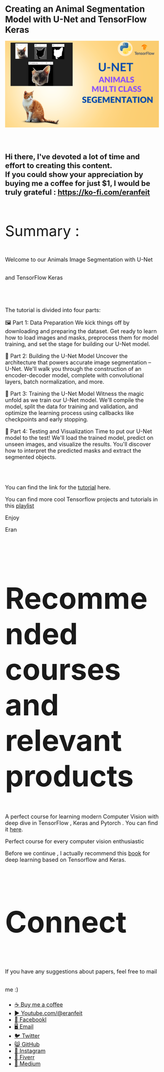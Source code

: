 # Creating an Animal Segmentation Model with U-Net and TensorFlow Keras

<p align="center">
  <img width="800" src="Unet- Animals.png" "image">
</p>

##
<br/><br/> 

**<font size="5">Hi there,
I've devoted a lot of time and effort to creating this content. <br/> 
If you could show your appreciation by buying me a coffee for just $1, I would be truly grateful : https://ko-fi.com/eranfeit**

<br/><br/>
<font size= "7" >
Summary : <br/>


<font size= "4" >
Welcome to our Animals Image Segmentation with U-Net and TensorFlow Keras 
<br/><br/> 

The tutorial is divided into four parts:

🖼️ Part 1: Data Preparation We kick things off by downloading and preparing the dataset. Get ready to learn how to load images and masks, preprocess them for model training, and set the stage for building our U-Net model.

🧠 Part 2: Building the U-Net Model Uncover the architecture that powers accurate image segmentation – U-Net. We'll walk you through the construction of an encoder-decoder model, complete with convolutional layers, batch normalization, and more.

🚀 Part 3: Training the U-Net Model Witness the magic unfold as we train our U-Net model. We'll compile the model, split the data for training and validation, and optimize the learning process using callbacks like checkpoints and early stopping.

🔮 Part 4: Testing and Visualization Time to put our U-Net model to the test! We'll load the trained model, predict on unseen images, and visualize the results. You'll discover how to interpret the predicted masks and extract the segmented objects.


<br/><br/> 

You can find the link for the [tutorial](https://youtu.be/oHc4yrV64wU) here. 

You can find more cool Tensorflow projects and tutorials in this [playlist](https://youtube.com/playlist?list=PLdkryDe59y4Ze9_12JhWu3cs-lOGYwYeD)

Enjoy

Eran
<br/><br/> 

</font>

# Recommended courses and relevant products 
<font size= "4" >

A perfect course for learning modern Computer Vision with deep dive in TensorFlow , Keras and Pytorch . You can find it [here](http://bit.ly/3HeDy1V).

Perfect course for every computer vision enthusiastic

Before we continue , I actually recommend this [book](https://amzn.to/3STWZ2N) for deep learning based on Tensorflow and Keras. 



</font>

# Connect

<font size= "4" >
If you have any suggestions about papers, feel free to mail me :)

- [☕ Buy me a coffee](https://ko-fi.com/eranfeit)
- [▶️ Youtube.com/@eranfeit](https://www.youtube.com/channel/UCTiWJJhaH6BviSWKLJUM9sg)
- [🐙 Facebookl](https://www.facebook.com/groups/3080601358933585)
- [🖥️ Email](mailto:feitgemel@gmail.com)
- [🐦 Twitter](https://twitter.com/eran_feit )
- [😸 GitHub](https://github.com/feitgemel)
- [📸 Instagram](https://www.instagram.com/eran_feit/)
- [🤝 Fiverr ](https://www.fiverr.com/s/mB3Pbb)
- [📝 Medium ](https://medium.com/@feitgemel)


</font>


